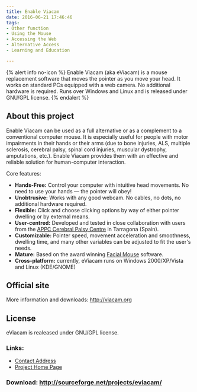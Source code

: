 ```yaml
---
title: Enable Viacam
date: 2016-06-21 17:46:46
tags: 
- Other function
- Using the Mouse
- Accessing the Web
- Alternative Access
- Learning and Education

---
```


{% alert info no-icon %}
Enable Viacam (aka eViacam) is a mouse replacement software that moves the pointer as you move your head. It works on standard PCs equipped with a web camera. No additional hardware is required. Runs over Windows and Linux and is released under GNU/GPL license.
{% endalert %}

<!-- more -->

 About this project
-------------------

Enable Viacam can be used as a full alternative or as a complement to a conventional computer mouse. It is especially useful for people with motor impairments in their hands or their arms (due to bone injuries, ALS, multiple sclerosis, cerebral palsy, spinal cord injuries, muscular dystrophy, amputations, etc.). Enable Viacam provides them with an effective and reliable solution for human-computer interaction.

Core features:

- **Hands-Free:** Control your computer with intuitive head movements. No need to use your hands — the pointer will obey!
- **Unobtrusive:** Works with any good webcam. No cables, no dots, no additional hardware required.
- **Flexible:** Click and choose clicking options by way of either pointer dwelling or by external means.
- **User-centred:** Developed and tested in close collaboration with users from the <a _blank="" href="" target="">APPC Cerebral Palsy Centre</a> in Tarragona (Spain).
- **Customizable:** Pointer speed, movement acceleration and smoothness, dwelling time, and many other variables can be adjusted to fit the user's needs.
- **Mature:** Based on the award winning <a _blank="" href="" target="">Facial Mouse</a> software.
- **Cross-platform:** currently, eViacam runs on Windows 2000/XP/Vista and Linux (KDE/GNOME)
 
  
Official site
-------------

More information and downloads: <a _blank="" href="" target="">http://viacam.org</a>

License
-------

eViacam is realeased under GNU/GPL license.

### Links:
- <a href="mailto:cesar@crea-si.com">Contact Address</a>
- <a href="http://eviacam.sourceforge.net/">Project Home Page</a>

### Download: http://sourceforge.net/projects/eviacam/ 